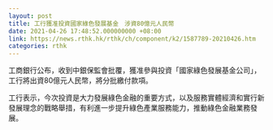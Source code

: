 ```yaml
---
layout: post
title: 工行獲准投資國家綠色發展基金　涉資80億元人民幣
date: 2021-04-26 17:48:52.000000000 +08:00
link: https://news.rthk.hk/rthk/ch/component/k2/1587789-20210426.htm
categories: rthk
---
```


工商銀行公布，收到中銀保監會批覆，獲准參與投資「國家綠色發展基金公司」，工行將出資80億元人民幣，將分批繳付款項。

工行表示，今次投資是大力發展綠色金融的重要方式，以及服務實體經濟和實行新發展理念的戰略舉措，有利進一步提升綠色產業服務能力，推動綠色金融業務發展。
